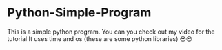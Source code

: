 # Python-Simple-Program
This is a simple python program.
You can you check out my video for the tutorial
It uses time and os (these are some python libraries)
😎😎

